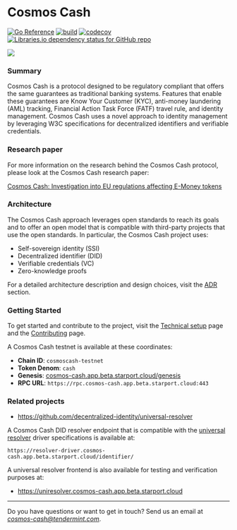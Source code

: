 # Cosmos Cash

[![Go Reference](https://pkg.go.dev/badge/github.com/allinbits/cosmos-cash.svg)](https://pkg.go.dev/github.com/allinbits/cosmos-cash)
[![build](https://github.com/allinbits/cosmos-cash/actions/workflows/ci.yaml/badge.svg?branch=main)](https://github.com/allinbits/cosmos-cash/actions/workflows/ci.yaml)
[![codecov](https://codecov.io/gh/allinbits/cosmos-cash/branch/main/graph/badge.svg?token=NLT5ZWM460)](https://codecov.io/gh/allinbits/cosmos-cash)
[![Libraries.io dependency status for GitHub repo](https://img.shields.io/librariesio/github/allinbits/cosmos-cash)](https://libraries.io/go/github.com%2Fallinbits%2Fcosmos-cash)

![](https://miro.medium.com/max/1000/1*8Wx44uvyJxpZUVS0WojMNw.png)

### Summary

Cosmos Cash is a protocol designed to be regulatory compliant that offers the same guarantees as traditional banking
systems. Features that enable these guarantees are Know Your Customer (KYC), anti-money laundering (AML) tracking, Financial Action Task Force (FATF) travel rule, and identity management. Cosmos Cash uses a novel approach to identity management by leveraging W3C specifications
for decentralized identifiers and verifiable credentials.

### Research paper

For more information on the research behind the Cosmos Cash protocol, please look at the Cosmos Cash research paper:

[Cosmos Cash: Investigation into EU regulations affecting E-Money tokens](https://drive.google.com/file/d/1zmEyA8kA0uAIRGDKxYElOKvjtz4f_Ep5/view)

### Architecture

The Cosmos Cash approach leverages open standards to reach its goals and to offer an open model that is compatible with
third-party projects that use the open standards. In particular, the Cosmos Cash project uses:

- Self-sovereign identity (SSI)
- Decentralized identifier (DID)
- Verifiable credentials (VC)
- Zero-knowledge proofs

For a detailed architecture description and design choices, visit the [ADR](./Explanation/ADR) section.


### Getting Started

To get started and contribute to the project, visit the [ Technical setup](./TECHNICAL-SETUP.md) page and the
[Contributing](./CONTRIBUTING.md) page.

A Cosmos Cash testnet is available at these coordinates:

- **Chain ID**: `cosmoscash-testnet`
- **Token Denom**: `cash`
- **Genesis**: [cosmos-cash.app.beta.starport.cloud/genesis](https://cosmos-cash.app.beta.starport.cloud/genesis?)
- **RPC URL**:  `https://rpc.cosmos-cash.app.beta.starport.cloud:443`


### Related projects

- https://github.com/decentralized-identity/universal-resolver

A Cosmos Cash DID resolver endpoint that is compatible with
the [universal resolver](https://github.com/decentralized-identity/universal-resolver) driver specifications is
available at:

```url
https://resolver-driver.cosmos-cash.app.beta.starport.cloud/identifier/
```

A universal resolver frontend is also available for testing and verification purposes at:

- https://uniresolver.cosmos-cash.app.beta.starport.cloud

--- 

Do you have questions or want to get in touch? Send us an email at *cosmos-cash@tendermint.com*.

